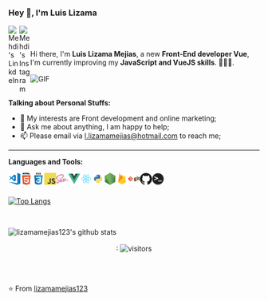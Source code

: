 ### Hey 👋, I'm Luis Lizama

<a href="https://www.linkedin.com/in/luislizamamejias/">
  <img align="left" alt="Mehdi's LinkdeIn" width="22px" src="https://github.com/TheDudeThatCode/TheDudeThatCode/blob/master/Assets/Linkedin.svg" />
</a>
<a href="https://www.instagram.com/nikolaslizama/">
  <img align="left" alt="Mehdi's Instagram" width="22px" src="https://github.com/TheDudeThatCode/TheDudeThatCode/blob/master/Assets/Instagram.svg" />
</a>
<br />
<br />

Hi there, I'm **Luis Lizama Mejias**, a new **Front-End developer Vue**, I'm currently improving my **JavaScript and VueJS skills**.  👨🏽‍💼. 

  <img align="center" alt="GIF" src="https://steemitimages.com/p/2VZXybTSZJq1AreaDjRtoo3vkjQNe31KNDhzAZs4gwDSDQxbJD3aqKwoKVZX4FjSeAeitCHswPocjnrboDvNzaysWHHx7LFxZCyG4UWhqrPH1LJG8NG6cMfQYsXYMfMCNDP7ofVqi3MB4TtmnGCJ9RpKC3g?format=match&mode=fit&width=640" />

<br />
<br />

**Talking about Personal Stuffs:**


- 🤔 My interests are Front development and online marketing;
- 💬 Ask me about anything, I am happy to help;
- 📫 Please email via l.lizamamejias@hotmail.com to reach me;




---
**Languages and Tools:**  

<img align="left" height="24" src="https://raw.githubusercontent.com/github/explore/80688e429a7d4ef2fca1e82350fe8e3517d3494d/topics/visual-studio-code/visual-studio-code.png">
<img align="left" height="24" src="https://raw.githubusercontent.com/github/explore/80688e429a7d4ef2fca1e82350fe8e3517d3494d/topics/html/html.png">
<img align="left" height="24" src="https://raw.githubusercontent.com/github/explore/80688e429a7d4ef2fca1e82350fe8e3517d3494d/topics/css/css.png">
<img align="left" height="24" src="https://raw.githubusercontent.com/github/explore/80688e429a7d4ef2fca1e82350fe8e3517d3494d/topics/javascript/javascript.png">
<img align="left" height="24" src="https://raw.githubusercontent.com/github/explore/80688e429a7d4ef2fca1e82350fe8e3517d3494d/topics/sass/sass.png">
<img align="left" height="24" src="https://raw.githubusercontent.com/github/explore/80688e429a7d4ef2fca1e82350fe8e3517d3494d/topics/vue/vue.png">
<img align="left" height="24" src="https://raw.githubusercontent.com/github/explore/80688e429a7d4ef2fca1e82350fe8e3517d3494d/topics/react/react.png">
<img align="left" height="24" src="https://raw.githubusercontent.com/github/explore/80688e429a7d4ef2fca1e82350fe8e3517d3494d/topics/python/python.png">
<img align="left" height="24" src="https://raw.githubusercontent.com/github/explore/80688e429a7d4ef2fca1e82350fe8e3517d3494d/topics/nodejs/nodejs.png">
<img align="left" height="24" src="https://raw.githubusercontent.com/github/explore/80688e429a7d4ef2fca1e82350fe8e3517d3494d/topics/firebase/firebase.png">
<img align="left" height="24" src="https://raw.githubusercontent.com/github/explore/80688e429a7d4ef2fca1e82350fe8e3517d3494d/topics/git/git.png">
<img align="left" height="24" src="https://raw.githubusercontent.com/github/explore/78df643247d429f6cc873026c0622819ad797942/topics/github/github.png">
<img align="left" height="24" src="https://raw.githubusercontent.com/github/explore/80688e429a7d4ef2fca1e82350fe8e3517d3494d/topics/terminal/terminal.png">

<br />
<br />



[![Top Langs](https://github-readme-stats.vercel.app/api/top-langs/?username=lizamamejias123&layout=compact&theme=highcontrast)](https://github.com/lizamamejias123/github-readme-stats)


<br />


![lizamamejias123's github stats](https://github-readme-stats.vercel.app/api?username=lizamamejias123&show_icons=true&theme=highcontrast)


<p align="center">:
  <img align="center" alt="visitors" src="https://visitor-badge.laobi.icu/badge?page_id=lizamamejias123.lizamamejias123" />
  
  
</p>

<br />
<br />

⭐️ From [lizamamejias123](https://github.com/lizamamejias123)
